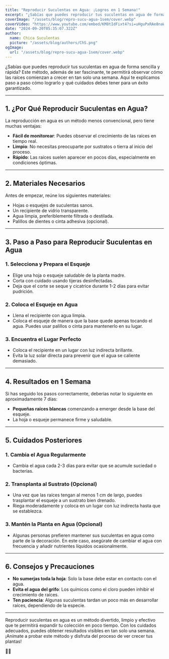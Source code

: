 ```yaml
---
title: "Reproducir Suculentas en Agua: ¡Logros en 1 Semana!"
excerpt: "¿Sabías que puedes reproducir tus suculentas en agua de forma sencilla y rápida?"
coverImage: "/assets/blog/repro-sucu-agua-1sem/cover.webp"
coverVideo: "https://www.youtube.com/embed/KM8tIdFixt4?si=uHguPxRAe8naWLBj"
date: "2024-09-20T05:35:07.322Z"
author:
  name: Chica Suculentas
  picture: "/assets/blog/authors/ChS.png"
ogImage:
  url: "/assets/blog/repro-sucu-agua-1sem/cover.webp"
---
```


¿Sabías que puedes reproducir tus suculentas en agua de forma sencilla y rápida? Este método, además de ser fascinante, te permitirá observar cómo las raíces comienzan a crecer en tan solo una semana. Aquí te explicamos paso a paso cómo lograrlo y qué cuidados debes tener para un éxito garantizado.

---

## 1. **¿Por Qué Reproducir Suculentas en Agua?**

La reproducción en agua es un método menos convencional, pero tiene muchas ventajas:

- **Fácil de monitorear**: Puedes observar el crecimiento de las raíces en tiempo real.
- **Limpio**: No necesitas preocuparte por sustratos o tierra al inicio del proceso.
- **Rápido**: Las raíces suelen aparecer en pocos días, especialmente en condiciones óptimas.

---

## 2. **Materiales Necesarios**

Antes de empezar, reúne los siguientes materiales:

- Hojas o esquejes de suculentas sanos.
- Un recipiente de vidrio transparente.
- Agua limpia, preferiblemente filtrada o destilada.
- Palillos de dientes o cinta adhesiva (opcional).

---

## 3. **Paso a Paso para Reproducir Suculentas en Agua**

### **1. Selecciona y Prepara el Esqueje**

- Elige una hoja o esqueje saludable de la planta madre.
- Corta con cuidado usando tijeras desinfectadas.
- Deja que el corte se seque y cicatrice durante 1-2 días para evitar pudrición.

### **2. Coloca el Esqueje en Agua**

- Llena el recipiente con agua limpia.
- Coloca el esqueje de manera que la base quede apenas tocando el agua. Puedes usar palillos o cinta para mantenerlo en su lugar.

### **3. Encuentra el Lugar Perfecto**

- Coloca el recipiente en un lugar con luz indirecta brillante.
- Evita la luz solar directa para prevenir que el agua se caliente demasiado.

---

## 4. **Resultados en 1 Semana**

Si has seguido los pasos correctamente, deberías notar lo siguiente en aproximadamente 7 días:

- **Pequeñas raíces blancas** comenzando a emerger desde la base del esqueje.
- La hoja o esqueje permanece firme y saludable.

---

## 5. **Cuidados Posteriores**

### **1. Cambia el Agua Regularmente**

- Cambia el agua cada 2-3 días para evitar que se acumule suciedad o bacterias.

### **2. Transplanta al Sustrato (Opcional)**

- Una vez que las raíces tengan al menos 1 cm de largo, puedes trasplantar el esqueje a un sustrato bien drenado.
- Riega moderadamente y coloca en un lugar con luz indirecta hasta que se establezca.

### **3. Mantén la Planta en Agua (Opcional)**

- Algunas personas prefieren mantener sus suculentas en agua como parte de la decoración. En este caso, asegúrate de cambiar el agua con frecuencia y añadir nutrientes líquidos ocasionalmente.

---

## 6. **Consejos y Precauciones**

- **No sumerjas toda la hoja**: Solo la base debe estar en contacto con el agua.
- **Evita el agua del grifo**: Los químicos como el cloro pueden inhibir el crecimiento de raíces.
- **Ten paciencia**: Algunas suculentas tardan un poco más en desarrollar raíces, dependiendo de la especie.

---

Reproducir suculentas en agua es un método divertido, limpio y efectivo que te permitirá expandir tu colección en poco tiempo. Con los cuidados adecuados, puedes obtener resultados visibles en tan solo una semana. ¡Anímate a probar este método y disfruta del proceso de ver crecer tus plantas!

🌱✨
